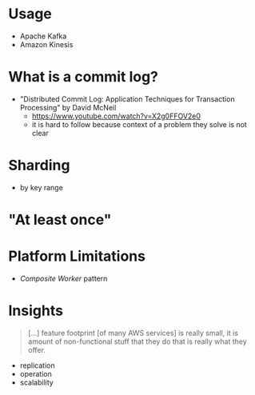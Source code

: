 # Usage

- Apache Kafka
- Amazon Kinesis

# What is a commit log?

- "Distributed Commit Log: Application Techniques for Transaction Processing" by David McNeil
  - https://www.youtube.com/watch?v=X2g0FFOV2e0
  - it is hard to follow because context of a problem they solve is not clear

# Sharding

- by key range

# "At least once"

# Platform Limitations

- _Composite Worker_ pattern

# Insights

> [...] feature footprint [of many AWS services] is really small, it is amount
of non-functional stuff that they do that is really what they offer.

- replication
- operation
- scalability
